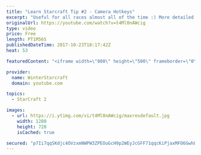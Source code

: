 ```yaml
---
title: "Learn Starcraft Tip #2 - Camera Hotkeys"
excerpt: "Useful for all races almost all of the time :) More detailed guides/tutorials under the learn to play starcraft playlist."
originalUrl: https://youtube.com/watch?v=t4Ml0nAWcig
type: video
price: Free
length: PT1M56S
publishedDateTime: 2017-10-23T18:17:42Z
heat: 53

featuredContent: "<iframe width=\"800\" height=\"500\" frameborder=\"0\" src=\"https://www.youtube.com/embed/t4Ml0nAWcig\" allow=\"accelerometer; autoplay; encrypted-media; gyroscope; picture-in-picture\" allowfullscreen></iframe>"

provider:
  name: WinterStarcraft
  domain: youtube.com

topics:
  - StarCraft 2

images:
  - url: https://i.ytimg.com/vi/t4Ml0nAWcig/maxresdefault.jpg
    width: 1280
    height: 720
    isCached: true

secured: "p7Ii7qqSKdjc4OVzxmNWPW3ZPEOuGcH9p2WEyJcGFF71qqcKiPjaxMFO6GwhL7FrxejDpSA3whpRFRH3v0yXms/LN7TXIMMY1Tzudyp++wqqYTYxKDrNVd2GtVwY0BjAXm2rUgJ+cozmXZzviDW8En0nHNFMAhhMJd36sgXxfcpCArLTPu8ornw1BClpBfVlH8w3EIErFN2WBs3umaJFI24FjxJUUeHeH+CCAjPpWStz3XF0EvAk9zMTSCoz6cde8GKRGpM3YPZpeqLntMrL0CHYrfWJLvze/w8lPwR/RXuUxIKM2f0E7VKnXZM01QQT6RlOvAFImH+24Lrtth2PLZ/ukqNHl6J+4GBgY6LP5dXdxOqqHqXyVOnU3b0Yo8Gd6PDypVuGgtnp22cMdzqYvOWL/rzDlOACgVDl7R6oU4s=;R0DCkOew3R/Z07vlndAkag=="
---
```



